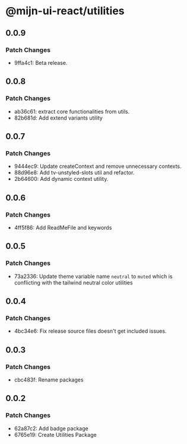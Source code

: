 # @mijn-ui-react/utilities

## 0.0.9

### Patch Changes

- 9ffa4c1: Beta release.

## 0.0.8

### Patch Changes

- ab36c61: extract core functionalities from utils.
- 82b681d: Add extend variants utility

## 0.0.7

### Patch Changes

- 9444ec9: Update createContext and remove unnecessary contexts.
- 88d96e8: Add tv-unstyled-slots util and refactor.
- 2b64600: Add dynamic context utility.

## 0.0.6

### Patch Changes

- 4ff5f86: Add ReadMeFile and keywords

## 0.0.5

### Patch Changes

- 73a2336: Update theme variable name `neutral` to `muted` which is conflicting with the tailwind neutral color utilities

## 0.0.4

### Patch Changes

- 4bc34e6: Fix release source files doesn't get included issues.

## 0.0.3

### Patch Changes

- cbc483f: Rename packages

## 0.0.2

### Patch Changes

- 62a87c2: Add badge package
- 6765e19: Create Utilities Package
